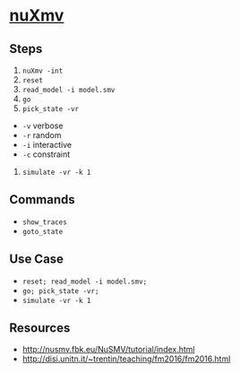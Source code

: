 # [nuXmv](https://nuxmv.fbk.eu)

## Steps

1. `nuXmv -int`
1. `reset`
1. `read_model -i model.smv`
1. `go`
1. `pick_state -vr`
  * `-v` verbose
  * `-r` random
  * `-i` interactive
  * `-c` constraint
1. `simulate -vr -k 1`

## Commands

* `show_traces`
* `goto_state`

## Use Case

* `reset; read_model -i model.smv;`
* `go; pick_state -vr;`
* `simulate -vr -k 1`

## Resources

* http://nusmv.fbk.eu/NuSMV/tutorial/index.html
* http://disi.unitn.it/~trentin/teaching/fm2016/fm2016.html
